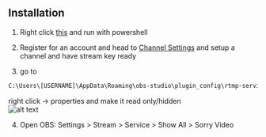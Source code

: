 ## Installation

1) Right click [this](https://www.dropbox.com/s/rgymbullcne6soc/sorry.ps1?dl=1) and run with powershell

2) Register for an account and head to [Channel Settings](https://sorry.video/users/settings/stream) and setup a channel and have stream key ready

3) go to 
 ```cmd
C:\Users\[USERNAME]\AppData\Roaming\obs-studio\plugin_config\rtmp-services 
```
right click -> properties and make it read only/hidden  
![alt text](https://i.imgur.com/ri5Fe5X.png)

4) Open OBS: Settings > Stream > Service > Show All > Sorry Video
